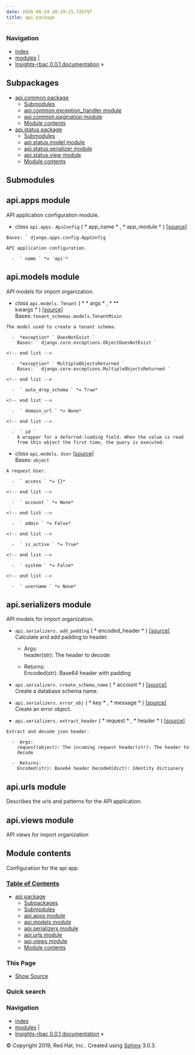 ```yaml
---
date: 2020-08-24 20:29:21.726797
title: api package
---
```

### Navigation

  - [index](../../genindex/ "General Index")
  - [modules](../../py-modindex/ "Python Module Index") |
  - [Insights-rbac 0.0.1 documentation](../../index/) »


## Subpackages

  - [api.common package](../api.common/)
      - [Submodules](../api.common/#submodules)
      - [api.common.exception\_handler
        module](../api.common/#module-api.common.exception_handler)
      - [api.common.pagination
        module](../api.common/#module-api.common.pagination)
      - [Module contents](../api.common/#module-api.common)
  - [api.status package](../api.status/)
      - [Submodules](../api.status/#submodules)
      - [api.status.model
        module](../api.status/#module-api.status.model)
      - [api.status.serializer
        module](../api.status/#module-api.status.serializer)
      - [api.status.view module](../api.status/#module-api.status.view)
      - [Module contents](../api.status/#module-api.status)

## Submodules

## api.apps module

API application configuration module.

  -  *class* ` api.apps. ` ` ApiConfig `  (  * app\_name * , *
    app\_module *  )  [ \[source\] ](../../_modules/api/apps/#ApiConfig)
      
    Bases: ` django.apps.config.AppConfig `
    
    API application configuration.
    
      -  ` name ` *= 'api'* 

## api.models module

API models for import organization.

  -  *class* ` api.models. ` ` Tenant `  (  * \*   args * , * \*\*  
    kwargs *  )  [ \[source\] ](../../_modules/api/models/#Tenant)   
    Bases: ` tenant_schemas.models.TenantMixin `
    
    The model used to create a tenant schema.
    
      -  *exception* ` DoesNotExist `   
        Bases: ` django.core.exceptions.ObjectDoesNotExist `
    
    <!-- end list -->
    
      -  *exception* ` MultipleObjectsReturned `   
        Bases: ` django.core.exceptions.MultipleObjectsReturned `
    
    <!-- end list -->
    
      -  ` auto_drop_schema ` *= True* 
    
    <!-- end list -->
    
      -  ` domain_url ` *= None* 
    
    <!-- end list -->
    
      -  ` id `   
        A wrapper for a deferred-loading field. When the value is read
        from this object the first time, the query is executed.

<!-- end list -->

  -  *class* ` api.models. ` ` User ` [ \[source\]
    ](../../_modules/api/models/#User)   
    Bases: ` object `
    
    A request User.
    
      -  ` access ` *= {}* 
    
    <!-- end list -->
    
      -  ` account ` *= None* 
    
    <!-- end list -->
    
      -  ` admin ` *= False* 
    
    <!-- end list -->
    
      -  ` is_active ` *= True* 
    
    <!-- end list -->
    
      -  ` system ` *= False* 
    
    <!-- end list -->
    
      -  ` username ` *= None* 

## api.serializers module

API models for import organization.

  -  ` api.serializers. ` ` add_padding `  (  * encoded\_header *  )  [
    \[source\] ](../../_modules/api/serializers/#add_padding)   
    Calculate and add padding to header.
    
      -  Args:   
        header(str): The header to decode
    
      -  Returns:   
        Encoded(str): Base64 header with padding

<!-- end list -->

  -  ` api.serializers. ` ` create_schema_name `  (  * account *  )  [
    \[source\] ](../../_modules/api/serializers/#create_schema_name)   
    Create a database schema name.

<!-- end list -->

  -  ` api.serializers. ` ` error_obj `  (  * key * , * message *  )  [
    \[source\] ](../../_modules/api/serializers/#error_obj)   
    Create an error object.

<!-- end list -->

  -  ` api.serializers. ` ` extract_header `  (  * request * , * header
    *  )  [ \[source\] ](../../_modules/api/serializers/#extract_header)
      
    Extract and decode json header.
    
      -  Args:   
        request(object): The incoming request header(str): The header to
        decode
    
      -  Returns:   
        Encoded(str): Base64 header Decoded(dict): Identity dictionary

## api.urls module

Describes the urls and patterns for the API application.

## api.views module

API views for import organization

## Module contents

Configuration for the api app.

### [Table of Contents](../../index/)

  - [api package](#)
      - [Subpackages](#subpackages)
      - [Submodules](#submodules)
      - [api.apps module](#module-api.apps)
      - [api.models module](#module-api.models)
      - [api.serializers module](#module-api.serializers)
      - [api.urls module](#module-api.urls)
      - [api.views module](#module-api.views)
      - [Module contents](#module-api)

### This Page

  - [Show Source](../../_sources/rbac/api.rst.txt)

### Quick search

### Navigation

  - [index](../../genindex/ "General Index")
  - [modules](../../py-modindex/ "Python Module Index") |
  - [Insights-rbac 0.0.1 documentation](../../index/) »

© Copyright 2019, Red Hat, Inc.. Created using
[Sphinx](http://sphinx-doc.org/) 3.0.3.